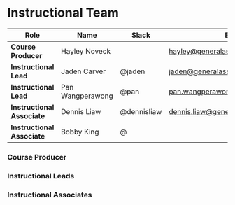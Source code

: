 # Instructional Team

Role | Name | Slack | Email
-----|------|-------|-------
**Course Producer** | Hayley Noveck | | hayley@generalassemb.ly
**Instructional Lead** | Jaden Carver | @jaden | jaden@generalassemb.ly
**Instructional Lead** | Pan Wangperawong | @pan | pan.wangperawong@generalassemb.ly
**Instructional Associate** | Dennis Liaw | @dennisliaw | dennis.liaw@generalassemb.ly
**Instructional Associate** | Bobby King | @

### Course Producer

### Instructional Leads

### Instructional Associates
